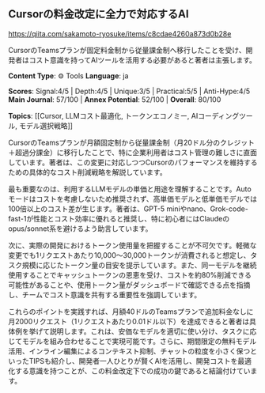 ## Cursorの料金改定に全力で対応するAI

https://qiita.com/sakamoto-ryosuke/items/c8cdae4260a873d0b28e

CursorのTeamsプランが固定料金制から従量課金制へ移行したことを受け、開発者はコスト意識を持ってAIツールを活用する必要があると著者は主張します。

**Content Type**: ⚙️ Tools
**Language**: ja

**Scores**: Signal:4/5 | Depth:4/5 | Unique:3/5 | Practical:5/5 | Anti-Hype:4/5
**Main Journal**: 57/100 | **Annex Potential**: 52/100 | **Overall**: 80/100

**Topics**: [[Cursor, LLMコスト最適化, トークンエコノミー, AIコーディングツール, モデル選択戦略]]

CursorのTeamsプランが月額固定制から従量課金制（月20ドル分のクレジット＋超過分課金）に移行したことで、特に企業利用者はコスト管理の難しさに直面しています。著者は、この変更に対応しつつCursorのパフォーマンスを維持するための具体的なコスト削減戦略を解説しています。

最も重要なのは、利用するLLMモデルの単価と用途を理解することです。Autoモードはコストを考慮しないため推奨されず、高単価モデルと低単価モデルでは100倍以上のコスト差が生じます。著者は、GPT-5 miniやnano、Grok-code-fast-1が性能とコスト効率に優れると推奨し、特に初心者にはClaudeのopus/sonnet系を避けるよう助言しています。

次に、実際の開発におけるトークン使用量を把握することが不可欠です。軽微な変更でも1リクエストあたり10,000〜30,000トークンが消費されると想定し、タスク規模に応じたトークン量の目安を提示しています。また、同一モデルを継続使用することでキャッシュトークンの恩恵を受け、コストを約80%削減できる可能性があることや、使用トークン量がダッシュボードで確認できる点を指摘し、チームでコスト意識を共有する重要性を強調しています。

これらのポイントを実践すれば、月額40ドルのTeamsプランで追加料金なしに月2000リクエスト（1リクエストあたり0.01ドル以下）を達成できると著者は具体例を挙げて説明します。これは、安価なモデルを適切に使い分け、タスクに応じてモデルを組み合わせることで実現可能です。さらに、期間限定の無料モデル活用、インライン編集によるコンテキスト抑制、チャットの粒度を小さく保つといったTIPSも紹介し、開発者一人ひとりが賢くAIを活用し、開発コストを最適化する意識を持つことが、この料金改定下での成功の鍵であると結論付けています。